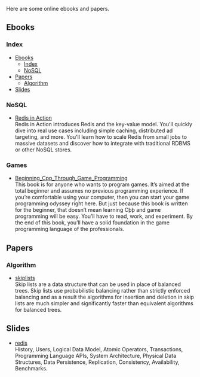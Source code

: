 Here are some online ebooks and papers.

## Ebooks

### Index
- [Ebooks](#ebooks)
  - [Index](#index)
  - [NoSQL](#nosql)
- [Papers](#papers)
  - [Algorithm](#algorithm)
- [Slides](#slides)

### NoSQL
* [Redis in Action](https://github.com/henrytien/HenryBooks/blob/master/ebooks/Redis%20in%20Action.pdf)  
  Redis in Action introduces Redis and the key-value model. You'll quickly dive into real use cases including simple caching, distributed ad targeting, and more. You'll learn how to scale Redis from small jobs to massive datasets and discover how to integrate with traditional RDBMS or other NoSQL stores.
### Games
* [Beginning_Cpp_Through_Game_Programming](https://github.com/henrytien/ebooks-papers/blob/master/ebooks/Beginning_Cpp_Through_Game_Programming.pdf)  
This book is for anyone who wants to program games. It’s aimed at the total
beginner and assumes no previous programming experience. If you’re comfortable using your computer, then you can start your game programming odyssey
right here. But just because this book is written for the beginner, that doesn’t
mean learning Cþþ and game programming will be easy. You’ll have to read,
work, and experiment. By the end of this book, you’ll have a solid foundation in
the game programming language of the professionals.  


## Papers

### Algorithm
* [skiplists](https://github.com/henrytien/ebooks-papers/blob/master/papers/skiplists.pdf)   
  Skip lists are a data structure that can be used in place of balanced trees. Skip lists use probabilistic balancing rather than strictly enforced balancing and as a result the algorithms for insertion and deletion in skip lists are much simpler and significantly faster than equivalent algorithms for balanced trees.

## Slides
* [redis](./slides/mar07-redis.pdf)  
  History, Users, Logical Data Model, Atomic Operators, Transactions, Programming Language APIs, System Architecture, Physical Data Structures, Data Persistence,
  Replication, Consistency, Availability, Benchmarks.  